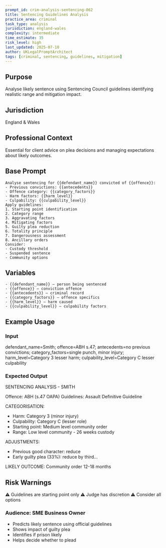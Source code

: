 ```yaml
---
prompt_id: crim-analysis-sentencing-062
title: Sentencing Guidelines Analysis
practice_area: criminal
task_type: analysis
jurisdiction: england-wales
complexity: intermediate
time_estimate: 35
risk_level: high
last_updated: 2025-07-10
author: UKLegalPromptArchitect
tags: [criminal, sentencing, guidelines, mitigation]
---
```


## Purpose
Analyse likely sentence using Sentencing Council guidelines identifying realistic range and mitigation impact.

## Jurisdiction
England & Wales

## Professional Context
Essential for client advice on plea decisions and managing expectations about likely outcomes.

## Base Prompt
```text
Analyse sentencing for {{defendant_name}} convicted of {{offence}}:
- Previous convictions: {{antecedents}}
- Offence category: {{category_factors}}
- Harm factors: {{harm_level}}
- Culpability: {{culpability_level}}
Apply guidelines:
1. Starting point identification
2. Category range
3. Aggravating factors
4. Mitigating factors
5. Guilty plea reduction
6. Totality principle
7. Dangerousness assessment
8. Ancillary orders
Consider:
- Custody threshold
- Suspended sentence
- Community options
```

## Variables
```text
- {{defendant_name}} – person being sentenced
- {{offence}} – conviction offence
- {{antecedents}} – criminal record
- {{category_factors}} – offence specifics
- {{harm_level}} – harm caused
- {{culpability_level}} – culpability factors
```

## Example Usage
### Input
defendant_name=Smith; offence=ABH s.47; antecedents=no previous convictions; category_factors=single punch, minor injury; harm_level=Category 3 lesser harm; culpability_level=Category C lesser culpability

### Expected Output
SENTENCING ANALYSIS - SMITH

Offence: ABH (s.47 OAPA)
Guidelines: Assault Definitive Guideline

CATEGORISATION:
- Harm: Category 3 (minor injury)
- Culpability: Category C (lesser role)
- Starting point: Medium level community order
- Range: Low level community - 26 weeks custody

ADJUSTMENTS:
- Previous good character: reduce
- Early guilty plea (33%): reduce by third...

LIKELY OUTCOME: Community order 12-18 months

## Risk Warnings
⚠️ Guidelines are starting point only
⚠️ Judge has discretion
⚠️ Consider all options

### Audience: SME Business Owner
- Predicts likely sentence using official guidelines
- Shows impact of guilty plea
- Identifies if prison likely
- Helps decide whether to plead
